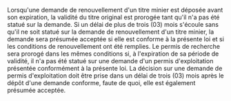 Lorsqu'une demande de renouvellement d'un titre minier
est déposée avant son expiration, la validité du titre original est
prorogée tant qu'il n'a pas été statué sur la demande.
Si un délai de plus de trois (03) mois s'écoule sans qu'il ne soit
statué sur la demande de renouvellement d'un titre minier, la demande
sera présumée acceptée si elle est conforme à la présente loi et si les
conditions de renouvellement ont été remplies.
Le permis de recherche sera prorogé dans les mêmes conditions si, à
l'expiration de sa période de validité, il n'a pas été statué sur une
demande d'un permis d'exploitation présentée conformément à la présente
loi. La décision sur une demande de permis d'exploitation doit être
prise dans un délai de trois (03) mois après le dépôt d'une demande
conforme, faute de quoi, elle est également présumée acceptée.